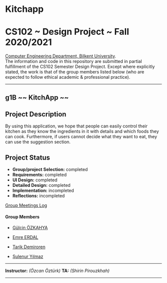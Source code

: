 # Kitchapp
# CS102 ~ Design Project ~ Fall 2020/2021
[Computer Engineering Department, Bilkent University](http://w3.cs.bilkent.edu.tr/en/).  
The information and code in this repository are submitted in partial fulfillment of the CS102 Semester Design Project. Except where explicitly stated, the work is that of the group members listed below (who are expected to follow ethical academic & professional practice).
****
## g1B ~~ KitchApp ~~
## Project Description
By using this application, we hope that people can easily control their kitchen as they know the ingredients in it with details and which foods they can cook. Furthermore, if users cannot decide what they want to eat, they can use the suggestion section.
   
## Project Status
+ **Group/project Selection:** completed 
+ **Requirements:** completed 
+ **UI Design:** completed 
+ **Detailed Design:** completed
+ **Implementation:** incompleted
+ **Reflections:** incompleted 

[Group Meetings Log](group/meetingslog.md)
#### Group Members


- [Gülçin ÖZKAHYA](group/Ozkahya_Gulcin_log.md)
- [Emre ERDAL](group/Erdal_Emre_log.md)

- [Tarik Demiroren](group/Demiroren_Tarik_log.md)
- [Şulenur Yılmaz](group/Yılmaz_Sule_log.md)

****

**Instructor:** _(Özcan Öztürk)_   **TA:**  _(Shirin Pirouzkhah)_
****



